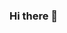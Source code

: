 ### Hi there 👋

<!--
**doudouwa002/doudouwa002** is a ✨ _special_ ✨ repository because its `README.md` (this file) appears on your GitHub profile.

Here are some ideas to get you started:

- 🔭 I’m currently studying on University of Science and Technology of China
- 🌱 I’m currently learning Chemical Transfer Model.
- 🤔 I’m looking for help with copilot.
- 📫 How to reach me: chenxiaodong@mail.ustc.edu.cn
- 😄 Life is so Beautiful! Thank you for reading! Have a good life!
